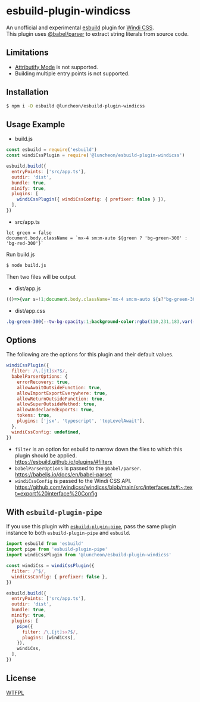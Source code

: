 # esbuild-plugin-windicss

An unofficial and experimental [esbuild](https://esbuild.github.io/) plugin for [Windi CSS](https://windicss.org/).  
This plugin uses [@babel/parser](https://babeljs.io/docs/en/babel-parser) to extract string literals from source code.

## Limitations

- [Attributify Mode](https://windicss.org/posts/attributify.html) is not supported.
- Building multiple entry points is not supported.

## Installation

```sh
$ npm i -D esbuild @luncheon/esbuild-plugin-windicss
```

## Usage Example

- build.js

```js
const esbuild = require('esbuild')
const windiCssPlugin = require('@luncheon/esbuild-plugin-windicss')

esbuild.build({
  entryPoints: ['src/app.ts'],
  outdir: 'dist',
  bundle: true,
  minify: true,
  plugins: [
    windiCssPlugin({ windiCssConfig: { prefixer: false } }),
  ],
})
```

- src/app.ts

```tsx
let green = false
document.body.className = `mx-4 sm:m-auto ${green ? 'bg-green-300' : 'bg-red-300'}`
```

Run build.js

```sh
$ node build.js
```

Then two files will be output

- dist/app.js

```js
(()=>{var s=!1;document.body.className=`mx-4 sm:m-auto ${s?"bg-green-300":"bg-red-300"}`;})();
```

- dist/app.css

```css
.bg-green-300{--tw-bg-opacity:1;background-color:rgba(110,231,183,var(--tw-bg-opacity))}.bg-red-300{--tw-bg-opacity:1;background-color:rgba(252,165,165,var(--tw-bg-opacity))}.mx-4{margin-left:1rem;margin-right:1rem}@media (min-width: 640px){.sm\:m-auto{margin:auto}}
```

## Options

The following are the options for this plugin and their default values.

```js
windiCssPlugin({
  filter: /\.[jt]sx?$/,
  babelParserOptions: {
    errorRecovery: true,
    allowAwaitOutsideFunction: true,
    allowImportExportEverywhere: true,
    allowReturnOutsideFunction: true,
    allowSuperOutsideMethod: true,
    allowUndeclaredExports: true,
    tokens: true,
    plugins: ['jsx', 'typescript', 'topLevelAwait'],
  },
  windiCssConfig: undefined,
})
```

- `filter` is an option for esbuild to narrow down the files to which this plugin should be applied.  
  https://esbuild.github.io/plugins/#filters
- `babelParserOptions` is passed to the `@babel/parser`.  
  https://babeljs.io/docs/en/babel-parser
- `windiCssConfig` is passed to the Windi CSS API.  
  https://github.com/windicss/windicss/blob/main/src/interfaces.ts#:~:text=export%20interface%20Config

## With `esbuild-plugin-pipe`

If you use this plugin with [`esbuild-plugin-pipe`](https://github.com/nativew/esbuild-plugin-pipe), pass the same plugin instance to both `esbuild-plugin-pipe` and `esbuild`.

```js
import esbuild from 'esbuild'
import pipe from 'esbuild-plugin-pipe'
import windiCssPlugin from '@luncheon/esbuild-plugin-windicss'

const windiCss = windiCssPlugin({
  filter: /^$/,
  windiCssConfig: { prefixer: false },
})

esbuild.build({
  entryPoints: ['src/app.ts'],
  outdir: 'dist',
  bundle: true,
  minify: true,
  plugins: [
    pipe({
      filter: /\.[jt]sx?$/,
      plugins: [windiCss],
    }),
    windiCss,
  ],
})
```

## License

[WTFPL](http://www.wtfpl.net/)


